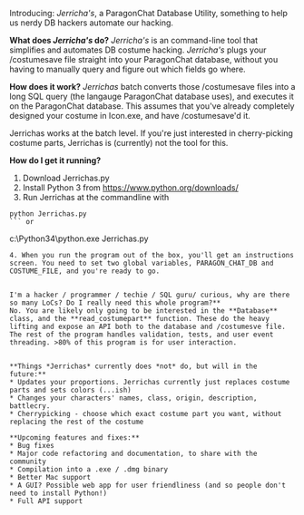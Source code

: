 Introducing: *Jerricha's*, a ParagonChat Database Utility, something to help us nerdy DB hackers automate our hacking.

**What does *Jerricha's* do?**
*Jerricha's* is an command-line tool that simplifies and automates DB costume hacking. *Jerricha's* plugs your /costumesave file straight into your ParagonChat database, without you having to manually query and figure out which fields go where.


**How does it work?**
*Jerrichas* batch converts those /costumesave files into a long SQL query (the langauge ParagonChat database uses), and executes it on the ParagonChat database. This assumes that you've already completely designed your costume in Icon.exe, and have /costumesave'd it.

Jerrichas works at the batch level. If you're just interested in cherry-picking costume parts, Jerrichas is (currently) not the tool for this.


**How do I get it running?**
1. Download Jerrichas.py
2. Install Python 3 from https://www.python.org/downloads/
3. Run Jerrichas at the commandline with
```
python Jerrichas.py
``` or
```
c:\Python34\python.exe Jerrichas.py
```
4. When you run the program out of the box, you'll get an instructions screen. You need to set two global variables, PARAGON_CHAT_DB and COSTUME_FILE, and you're ready to go.


I'm a hacker / programmer / techie / SQL guru/ curious, why are there so many LoCs? Do I really need this whole program?**
No. You are likely only going to be interested in the **Database** class, and the **read_costumepart** function. These do the heavy lifting and expose an API both to the database and /costumesve file. The rest of the program handles validation, tests, and user event threading. >80% of this program is for user interaction.


**Things *Jerrichas* currently does *not* do, but will in the future:**
* Updates your proportions. Jerrichas currently just replaces costume parts and sets colors (...ish)
* Changes your characters' names, class, origin, description, battlecry.
* Cherrypicking - choose which exact costume part you want, without replacing the rest of the costume

**Upcoming features and fixes:**
* Bug fixes
* Major code refactoring and documentation, to share with the community
* Compilation into a .exe / .dmg binary
* Better Mac support
* A GUI? Possible web app for user friendliness (and so people don't need to install Python!)
* Full API support
